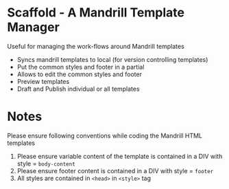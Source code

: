 Scaffold - A Mandrill Template Manager
====

Useful for managing the work-flows around Mandrill templates

  - Syncs mandrill templates to local (for version controlling templates)
  - Put the common styles and footer in a partial
  - Allows to edit the common styles and footer
  - Preview templates
  - Draft and Publish individual or all templates

Notes
====

Please ensure following conventions while coding the Mandrill HTML templates

  1. Please ensure variable content of the template is contained in a DIV with style = `body-content`
  2. Please ensure footer content is contained in a DIV with style = `footer`
  3. All styles are contained in `<head>` in `<style>` tag